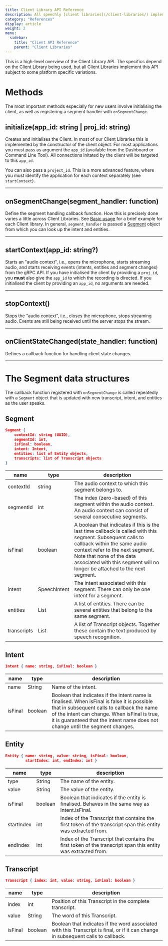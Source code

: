 ```yaml
---
title: Client Library API Reference
description: All speechly [client libraries](/client-libraries/) implement the same API, irrespectively of platform or programming language.
category: "References"
display: article
weight: 2
menu:
  sidebar:
    title: "Client API Reference"
    parent: "Client Libraries"
---
```


This is a high-level overview of the Client Library API. The specifics depend on the Client Library being used, but all Client Libraries implement this API subject to some platform specific variations.

# Methods

The most important methods especially for new users involve initialising the client, as well as registering a segment handler with `onSegmentChange`.

## initialize(app_id: string | proj_id: string)

Creates and initialises the Client. In most of our Client Libraries this is implemented by the constructor of the client object. For most applications you must pass as argument the `app_id` (available from the Dashboard or Command Line Tool). All connections initated by the client will be targeted to this `app_id`.

You can also pass a `project_id`. This is a more advanced feature, where you must identify the application for each context separately (see `startContext`).

---

## onSegmentChange(segment_handler: function)

Define the segment handling callback function. How this is precisely done varies a little across Client Libraries. See [Basic usage](/client-libraries/usage/#handle-speech-input) for a brief example for each Client library. In general, `segment_handler` is passed a [Segment](#the-segment-data-structures) object from which you can look up the intent and entities.

---

## startContext(app_id: string?)

Starts an "audio context", i.e., opens the microphone, starts streaming audio, and starts receiving events (intents, entities and segment changes) from the gRPC API. If you have initialised the client by providing a `proj_id`, you **must** also give the `app_id` to which the recording is directed. If you initialised the client by providing an `app_id`, no arguments are needed.

---

## stopContext()

Stops the "audio context", i.e., closes the microphone, stops streaming audio. Events are still being received until the server stops the stream.

---

## onClientStateChanged(state_handler: function)

Defines a callback function for handling client state changes.

---

# The Segment data structures

The callback function registered with `onSegmentChange` is called repeatedly with a `Segment` object that is updated with new transcript, intent, and entities as the user speaks.

## Segment

```json
Segment {
    contextId: string (UUID),
    segmentId: int,
    isFinal: boolean,
    intent: Intent,
    entities: list of Entity objects,
    transcripts: list of Transcript objects
}
```

| name        | type             | description                                                                                                                                                                                                                                                                           |
| ----------- | ---------------- | ------------------------------------------------------------------------------------------------------------------------------------------------------------------------------------------------------------------------------------------------------------------------------------- |
| contextId   | string           | The audio context to which this segment belongs to.                                                                                                                                                                                                                                   |
| segmentId   | int              | The index (zero-based) of this segment within the audio context. An audio context can consist of several consecutive segments.                                                                                                                                                        |
| isFinal     | boolean          | A boolean that indicates if this is the last time callback is called with this segment. Subsequent calls to callback within the same audio context refer to the next segment. Note that none of the data associated with this segment will no longer be attached to the next segment. |
| intent      | SpeechIntent     | The intent associated with this segment. There can only be one intent for a segment.                                                                                                                                                                                                  |
| entities    | List<Entity>     | A list of entities. There can be several entities that belong to the same segment.                                                                                                                                                                                                    |
| transcripts | List<Transcript> | A list of Transcript objects. Together these contain the text produced by speech recognition.                                                                                                                                                                                         |

## Intent

```json
Intent { name: string, isFinal: boolean }
```

| name    | type    | description                                                                                                                                                                                                                                                                 |
| ------- | ------- | --------------------------------------------------------------------------------------------------------------------------------------------------------------------------------------------------------------------------------------------------------------------------- |
| name    | String  | Name of the intent.                                                                                                                                                                                                                                                         |
| isFinal | boolean | Boolean that indicates if the intent name is finalised. When isFinal is false it is possible that in subsequent calls to callback the name of the intent can change. When isFinal is true, it is guaranteed that the intent name does not change until the segment changes. |

## Entity

```json
Entity { name: string, value: string, isFinal: boolean,
         startIndex: int, endIndex: int }
```

| name       | type    | description                                                                                                  |
| ---------- | ------- | ------------------------------------------------------------------------------------------------------------ |
| type       | String  | The name of the entity.                                                                                      |
| value      | String  | The value of the entity.                                                                                     |
| isFinal    | boolean | Boolean that indicates if the entity is finalised. Behaves in the same way as Intent.isFinal.                |
| startIndex | int     | Index of the Transcript that contains the first token of the transcript span this entity was extracted from. |
| endIndex   | int     | Index of the Transcript that contains the first token of the transcript span this entity was extracted from. |

## Transcript

```json
Transcript { index: int, value: string, isFinal: boolean }
```

| name    | type    | description                                                                                                                       |
| ------- | ------- | --------------------------------------------------------------------------------------------------------------------------------- |
| index   | int     | Position of this Transcript in the complete transcript.                                                                           |
| value   | String  | The word of this Transcript.                                                                                                      |
| isFinal | boolean | Boolean that indicates if the word associated with this Transcript is final, or if it can change in subsequent calls to callback. |
